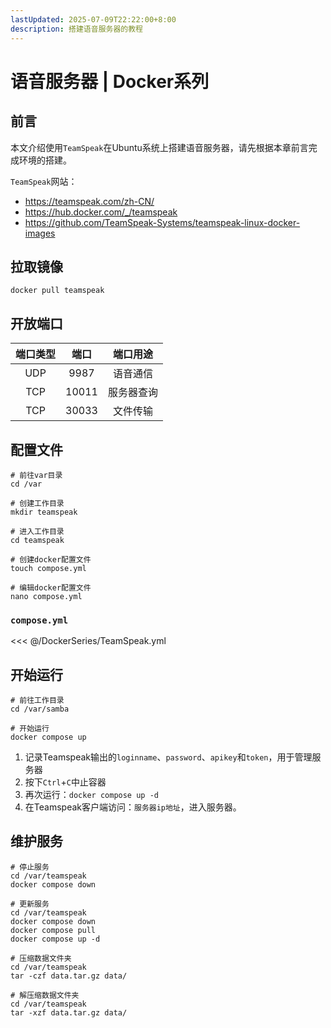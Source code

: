 ```yaml
---
lastUpdated: 2025-07-09T22:22:00+8:00
description: 搭建语音服务器的教程
---
```


# 语音服务器 | Docker系列

## 前言

本文介绍使用`TeamSpeak`在Ubuntu系统上搭建语音服务器，请先根据本章前言完成环境的搭建。

`TeamSpeak`网站：

- <https://teamspeak.com/zh-CN/>
- <https://hub.docker.com/_/teamspeak>
- <https://github.com/TeamSpeak-Systems/teamspeak-linux-docker-images>

## 拉取镜像

```shell
docker pull teamspeak
```

## 开放端口

| 端口类型 | 端口  |  端口用途  |
| :------: | :---: | :--------: |
|   UDP    | 9987  |  语音通信  |
|   TCP    | 10011 | 服务器查询 |
|   TCP    | 30033 |  文件传输  |

## 配置文件

```shell
# 前往var目录
cd /var

# 创建工作目录
mkdir teamspeak

# 进入工作目录
cd teamspeak

# 创建docker配置文件
touch compose.yml

# 编辑docker配置文件
nano compose.yml
```

### `compose.yml`

<<< @/DockerSeries/TeamSpeak.yml

## 开始运行

```shell
# 前往工作目录
cd /var/samba

# 开始运行
docker compose up
```

1. 记录Teamspeak输出的`loginname`、`password`、`apikey`和`token`，用于管理服务器
2. 按下`Ctrl`+`C`中止容器
3. 再次运行：`docker compose up -d`
4. 在Teamspeak客户端访问：`服务器ip地址`，进入服务器。

## 维护服务

```shell
# 停止服务
cd /var/teamspeak
docker compose down

# 更新服务
cd /var/teamspeak
docker compose down
docker compose pull
docker compose up -d

# 压缩数据文件夹
cd /var/teamspeak
tar -czf data.tar.gz data/

# 解压缩数据文件夹
cd /var/teamspeak
tar -xzf data.tar.gz data/
```
